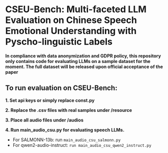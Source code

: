 # CSEU-Bench: Multi-faceted LLM Evaluation on Chinese Speech Emotional Understanding with Pyscho-linguistic Labels

**In compliance with data anonymization and GDPR policy, this repository only contains code for evaluating LLMs on a sample dataset for the moment. The full dataset will be released upon official acceptance of the paper**


## To run evaluation on CSEU-Bench:

**1. Set api keys or simply replace const.py**

**2. Replace the .csv files with real samples under /resource**

**3. Place all audio files under /audios**

**4. Run main_audio_csu.py for evaluating speech LLMs.**
- For SALMONN-13b: run `main_audio_csu_salmonn.py`
- For qwen2-audio-instruct: `run main_audio_csu_qwen2_instruct.py`
